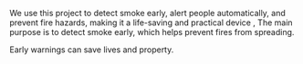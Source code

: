 We use this project to detect smoke early, alert people automatically, and prevent fire hazards, making it a life-saving and practical device , The main purpose is to detect smoke early, which helps prevent fires from spreading.

Early warnings can save lives and property.

